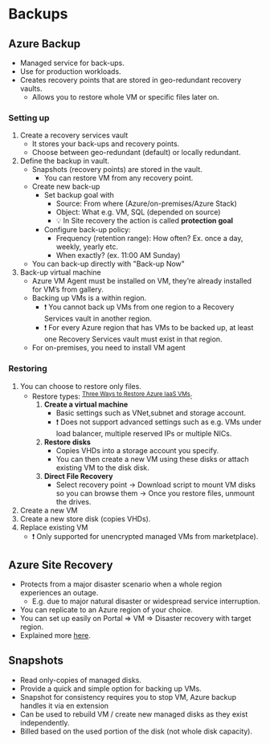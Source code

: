 # Backups

## Azure Backup

- Managed service for back-ups.
- Use for production workloads.
- Creates recovery points that are stored in geo-redundant recovery vaults.
  - Allows you to restore whole VM or specific files later on.

### Setting up

1. Create a recovery services vault
   - It stores your back-ups and recovery points.
   - Choose between geo-redundant (default) or locally redundant.
2. Define the backup in vault.
   - Snapshots (recovery points) are stored in the vault.
     - You can restore VM from any recovery point.
   - Create new back-up
     - Set backup goal with
       - Source: From where (Azure/on-premises/Azure Stack)
       - Object: What e.g. VM, SQL (depended on source)
       - 💡 In Site recovery the action is called **protection goal**
     - Configure back-up policy:
       - Frequency (retention range): How often? Ex. once a day, weekly, yearly etc.
       - When exactly? (ex. 11:00 AM Sunday)
   - You can back-up directly with "Back-up Now"
3. Back-up virtual machine
   - Azure VM Agent must be installed on VM, they’re already installed for VM’s from gallery.
   - Backing up VMs is a within region.
     - ❗ You cannot back up VMs from one region to a Recovery Services vault in another region.
     - ❗ For every Azure region that has VMs to be backed up, at least one Recovery Services vault must exist in that region.
   - For on-premises, you need to install VM agent

### Restoring

1. You can choose to restore only files.
   - Restore types: <sup>[Three Ways to Restore Azure IaaS VMs](https://newsignature.com/articles/three-ways-restore-azure-iaas-vms/)</sup>:
     1. **Create a virtual machine**
        - Basic settings such as VNet,subnet and storage account.
        - ❗ Does not support advanced settings such as e.g. VMs under load balancer, multiple reserved IPs or multiple NICs.
     2. **Restore disks**
        - Copies VHDs into a storage account you specify.
        - You can then create a new VM using these disks or attach existing VM to the disk disk.
     3. **Direct File Recovery**
        - Select recovery point -> Download script to mount VM disks so you can browse them -> Once you restore files, unmount the drives.
2. Create a new VM
3. Create a new store disk (copies VHDs).
4. Replace existing VM
   - ❗ Only supported for unencrypted managed VMs from marketplace).

## Azure Site Recovery

- Protects from a major disaster scenario when a whole region experiences an outage.
  - E.g. due to major natural disaster or widespread service interruption.
- You can replicate to an Azure region of your choice.
- You can set up easily on Portal => VM => Disaster recovery with target region.
- Explained more [here](./2.6.2.%20Azure%20Site%20Recovery%20Service.md).

## Snapshots

- Read only-copies of managed disks.
- Provide a quick and simple option for backing up VMs.
- Snapshot for consistency requires you to stop VM, Azure backup handles it via en extension
- Can be used to rebuild VM / create new managed disks as they exist independently.
- Billed based on the used portion of the disk (not whole disk capacity).
